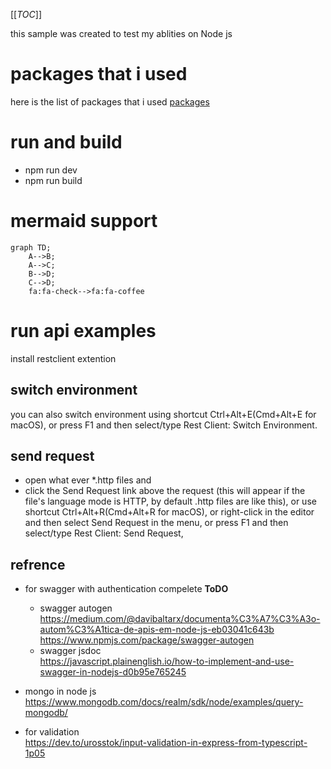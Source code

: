 [[_TOC_]]

this sample was created to test my ablities on Node js
# packages that i used
here is the list of packages that i used 
[packages](./document.md)

# run and build
- npm run dev
- npm run build

# mermaid support

```mermaid
graph TD;
    A-->B;
    A-->C;
    B-->D;
    C-->D;
    fa:fa-check-->fa:fa-coffee
```

# run api examples 
install restclient extention
## switch environment
you can also switch environment using shortcut Ctrl+Alt+E(Cmd+Alt+E for macOS), or press F1 and then select/type Rest Client: Switch Environment.

## send request 
- open what ever *.http files and 
- click the Send Request link above the request (this will appear if the file's language mode is HTTP, by default .http files are like this), or use shortcut Ctrl+Alt+R(Cmd+Alt+R for macOS), or right-click in the editor and then select Send Request in the menu, or press F1 and then select/type Rest Client: Send Request, 

## refrence 
- for swagger with authentication compelete **ToDO**
    - swagger autogen<br/>
https://medium.com/@davibaltarx/documenta%C3%A7%C3%A3o-autom%C3%A1tica-de-apis-em-node-js-eb03041c643b
https://www.npmjs.com/package/swagger-autogen
    - swagger jsdoc<br/>
https://javascript.plainenglish.io/how-to-implement-and-use-swagger-in-nodejs-d0b95e765245

- mongo in node js<br/>
https://www.mongodb.com/docs/realm/sdk/node/examples/query-mongodb/

- for validation<br/>
https://dev.to/urosstok/input-validation-in-express-from-typescript-1p05